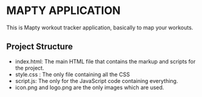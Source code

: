 # MAPTY APPLICATION

This is Mapty workout tracker application, basically to map your workouts.

## Project Structure
* index.html: The main HTML file that contains the markup and scripts for the project.
* style.css : The only file containing all the CSS 
* script.js: The only for the JavaScript code containing everything. 
* icon.png and logo.png are the only images which are used. 

